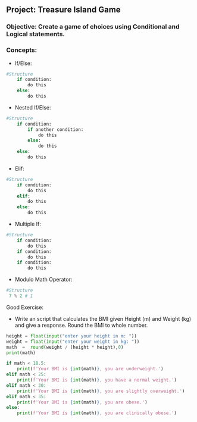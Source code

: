 ## Project: Treasure Island Game

### Objective: Create a game of choices using Conditional and Logical statements.

### Concepts:

- If/Else:

```python
#Structure
    if condition:
        do this
    else:
        do this
```

- Nested If/Else:

```python
#Structure
    if condition:
        if another condition:
            do this
        else:
            do this
    else:
        do this
```

- Elif:

```python
#Structure
    if condition:
        do this
    elif:
        do this
    else:
        do this
```

- Multiple If:

```python
#Structure
    if condition:
        do this
    if condition:
        do this
    if condition:
        do this
```

- Modulo Math Operator:

```python
#Structure
 7 % 2 # 1
```

Good Exercise:

- Write an script that calculates the BMI given Height (m) and Weight (kg) and give a response. Round the BMI to whole number.

```python
height = float(input("enter your height in m: "))
weight = float(input("enter your weight in kg: "))
math  =  round(weight / (height * height),0)
print(math)

if math < 18.5:
    print(f'Your BMI is {int(math)}, you are underweight.')
elif math < 25:
    print(f'Your BMI is {int(math)}, you have a normal weight.')
elif math < 30:
    print(f'Your BMI is {int(math)}, you are slightly overweight.')
elif math < 35:
    print(f'Your BMI is {int(math)}, you are obese.')
else:
    print(f'Your BMI is {int(math)}, you are clinically obese.')

```
